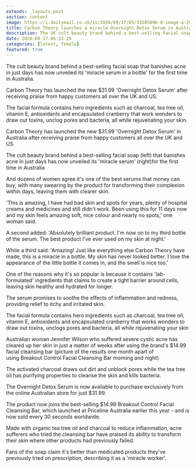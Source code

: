 ```yaml
---
extends: _layouts.post
section: content
image: https://i.dailymail.co.uk/1s/2020/09/17/05/33285896-0-image-a-29_1600317265798.jpg 
title: Carbon Theory launches a miracle Overnight Detox Serum in Australia for $31.99 
description: The UK cult beauty brand behind a best-selling facial soap that banishes acne in just days has now unveiled its  miracle serum in a bottle for the first time in Australia. 
date: 2020-09-17-06-23-29 
categories: [latest, female] 
featured: true 
--- 
```

The cult beauty brand behind a best-selling facial soap that banishes acne in just days has now unveiled its 'miracle serum in a bottle' for the first time in Australia.

Carbon Theory has launched the new $31.99 'Overnight Detox Serum' after receiving praise from happy customers all over the UK and US.

The facial formula contains hero ingredients such as charcoal, tea tree oil, vitamin E, antioxidants and encapsulated cranberry that work wonders to draw out toxins, unclog pores and bacteria, all while rejuvenating your skin.

Carbon Theory has launched the new $31.99 'Overnight Detox Serum' in Australia after receiving praise from happy customers all over the UK and US

The cult beauty brand behind a best-selling facial soap (left) that banishes acne in just days has now unveiled its 'miracle serum' (right)for the first time in Australia

And dozens of women agree it's one of the best serums that money can buy, with many swearing by the product for transforming their complexion within days, leaving them with clearer skin. 

'This is amazing, I have had bad skin and spots for years, plenty of hospital creams and medicines and still didn't work. Been using this for 11 days now and my skin feels amazing soft, nice colour and nearly no spots,' one woman said.

A second added: 'Absolutely brilliant product. I'm now on to my third bottle of the serum. The best product I've ever used on my skin at night.' 

While a third said: 'Amazing! Just like everything else Carbon Theory have made, this is a miracle in a bottle. My skin has never looked better. I love the appearance of the little bottle it comes in, and the smell is nice too.'

One of the reasons why it's so popular is because it contains 'lab-formulated' ingredients that claims to create a tight barrier around cells, leaving skin healthy and hydrated for longer.

The serum promises to soothe the effects of inflammation and redness, providing relief to itchy and irritated skin.

The facial formula contains hero ingredients such as charcoal, tea tree oil, vitamin E, antioxidants and encapsulated cranberry that works wonders to draw out toxins, unclogs pores and bacteria, all while rejuvenating your skin

Australian woman Jennifer Wilson who suffered severe cystic acne has cleared up her skin in just a matter of weeks after using the brand's $14.99 facial cleansing bar (picture of the results one month apart of using Breakout Control Facial Cleansing Bar morning and night)

The activated charcoal draws out dirt and unblock pores while the tea tree oil has purifying properties to cleanse the skin and kills bacteria.

The Overnight Detox Serum is now available to purchase exclusively from the online Australian store for just $31.99.

The product now joins the best-selling $14.99 Breakout Control Facial Cleansing Bar, which launched at Priceline Australia earlier this year - and is now sold every 30 seconds worldwide.

Made with organic tea tree oil and charcoal to reduce inflammation, acne sufferers who tried the cleansing bar have praised its ability to transform their skin where other products had previously failed.

Fans of the soap claim it's better than medicated products they've previously tried on prescription, describing it as a 'miracle worker'. 

